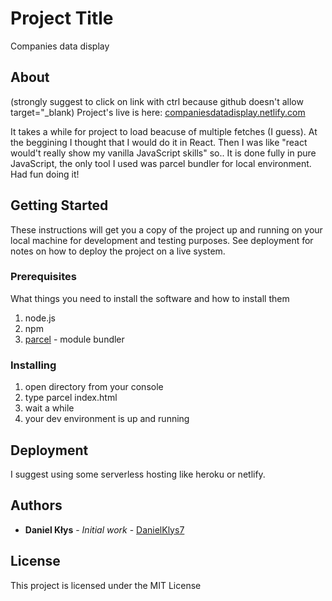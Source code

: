 # Project Title

Companies data display

## About

(strongly suggest to click on link with ctrl because github doesn't allow target="_blank)
Project's live is here: [companiesdatadisplay.netlify.com](https://companiesdatadisplay.netlify.com/)

It takes a while for project to load beacuse of multiple fetches (I guess).
At the beggining I thought that I would do it in React. Then I was like "react would't really show my vanilla JavaScript skills" so.. It is done fully in pure JavaScript, the only tool I used was parcel bundler for local environment. Had fun doing it!

## Getting Started

These instructions will get you a copy of the project up and running on your local machine for development and testing purposes. See deployment for notes on how to deploy the project on a live system.

### Prerequisites

What things you need to install the software and how to install them

1. node.js
2. npm
3. [parcel](https://parceljs.org/) - module bundler

### Installing

1. open directory from your console
2. type parcel index.html
3. wait a while
3. your dev environment is up and running

## Deployment

I suggest using some serverless hosting like heroku or netlify.

## Authors

* **Daniel Kłys** - *Initial work* - [DanielKlys7](https://github.com/DanielKlys7)

## License

This project is licensed under the MIT License
